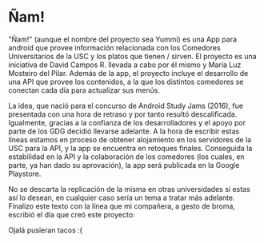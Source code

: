 # Ñam!

"Ñam!" (aunque el nombre del proyecto sea Yummi) es una App para android que provee información relacionada con los Comedores Universitarios de la USC y los platos que tienen / sirven. El proyecto es una iniciativa de David Campos R. llevada a cabo por él mismo y María Luz Mosteiro del Pilar. Además de la app, el proyecto incluye el desarrollo de una API que provee los contenidos, a la que los distintos comedores se conectan cada día para actualizar sus menús.

La idea, que nació para el concurso de Android Study Jams (2016), fue presentada con una hora de retraso y por tanto resultó descalificada. Igualmente, gracias a la confianza de los desarrolladores y el apoyo por parte de los GDG decidió llevarse adelante. A la hora de escribir estas líneas estamos en proceso de obtener alojamiento en los servidores de la USC para la API, y la app se encuentra en retoques finales. Conseguida la estabilidad en la API y la colaboración de los comedores (los cuales, en parte, ya han dado su aprovación), la app será publicada en la Google Playstore.

No se descarta la replicación de la misma en otras universidades si estas así lo desean, en cualquier caso sería un tema a tratar más adelante. Finalizo este texto con la línea que mi compañera, a gesto de broma, escribió el día que creó este proyecto:

Ojalá pusieran tacos :( 
